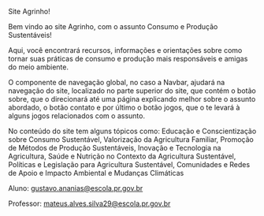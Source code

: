 Site Agrinho!

Bem vindo ao site Agrinho, com o assunto Consumo e Produção Sustentáveis!

Aqui, você encontrará recursos, informações e orientações sobre como tornar suas práticas de consumo e produção mais responsáveis e amigas do meio ambiente.

O componente de navegação global, no caso a Navbar, ajudará na navegação do site, localizado no parte superior do site, que contém o botão sobre, que o direcionará até uma página explicando
melhor sobre o assunto abordado, o botão contato e por último o botão jogos, que o te levará à alguns jogos relacionados com o assunto.

No conteúdo do site tem alguns tópicos como: 
Educação e Conscientização sobre Consumo Sustentável,  Valorização da Agricultura Familiar, Promoção de Métodos de Produção Sustentáveis, Inovação e Tecnologia na Agricultura, Saúde e 
Nutrição no Contexto da Agricultura Sustentável, Políticas e Legislação para Agricultura Sustentável, Comunidades e Redes de Apoio e Impacto Ambiental e Mudanças Climáticas

Aluno: gustavo.ananias@escola.pr.gov.br

Professor: mateus.alves.silva29@escola.pr.gov.br
